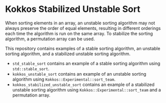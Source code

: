 # Kokkos Stabilized Unstable Sort
When sorting elements in an array, an unstable sorting algorithm may not always preserve the order of equal elements, resulting in different orderings each time the algorithm is run on the same array. To stabilize the sorting algorithm, a permutation array can be used.

This repository contains examples of a stable sorting algorithm, an unstable sorting algorithm, and a stabilized unstable sorting algorithm. 
- `std_stable_sort` contains an example of a stable sorting algorithm using `std::stable_sort`. 
- `kokkos_unstable_sort` contains an example of an unstable sorting algorithm using `Kokkos::Experimental::sort_team`. 
- `kokkos_stabilized_unstable_sort` contains an example of a stabilized unstable sorting algorithm using `Kokkos::Experimental::sort_team` and a permutation array.